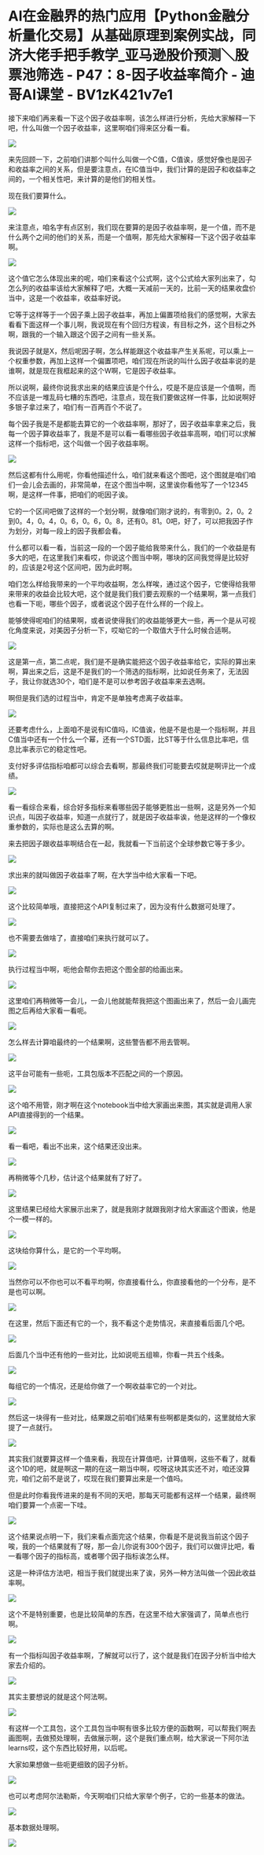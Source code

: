 # AI在金融界的热门应用【Python金融分析量化交易】从基础原理到案例实战，同济大佬手把手教学_亚马逊股价预测＼股票池筛选 - P47：8-因子收益率简介 - 迪哥AI课堂 - BV1zK421v7e1

接下来咱们再来看一下这个因子收益率啊，该怎么样进行分析，先给大家解释一下吧，什么叫做一个因子收益率，这里啊咱们得来区分看一看。



![](img/d7f2fd5a392f33c527e21f6ba11e7b0b_1.png)

来先回顾一下，之前咱们讲那个叫什么叫做一个C值，C值诶，感觉好像也是因子和收益率之间的关系，但是要注意点，在IC值当中，我们计算的是因子和收益率之间的，一个相关性吧，来计算的是他们的相关性。

现在我们要算什么。

![](img/d7f2fd5a392f33c527e21f6ba11e7b0b_3.png)

来注意点，咱名字有点区别，我们现在要算的是因子收益率啊，是一个值，而不是什么两个之间的他们的关系，而是一个值啊，那先给大家解释一下这个因子收益率啊。



![](img/d7f2fd5a392f33c527e21f6ba11e7b0b_5.png)

这个值它怎么体现出来的呢，咱们来看这个公式啊，这个公式给大家列出来了，勾怎么列的收益率该给大家解释了吧，大概一天减前一天的，比前一天的结果收盘价当中，这是一个收益率，收益率好说。

它等于这样等于一个因子乘上因子收益率，再加上偏置项给我们的感觉啊，大家去看看下面这样一个事儿啊，我说现在有个回归方程诶，有目标之外，这个目标之外啊，跟我的一个输入跟这个因子之间有一些关系。

我说因子就是X，然后呢因子啊，怎么样能跟这个收益率产生关系呢，可以乘上一个权重参数，再加上这样一个偏置项吧，咱们现在所说的叫什么因子收益率说的是谁啊，就是现在我框起来的这个W啊，它是因子收益率。

所以说啊，最终你说我求出来的结果应该是个什么，哎是不是应该是一个值啊，而不应该是一堆乱码七糟的东西吧，注意点，现在我们要做这样一件事，比如说啊好多银子拿过来了，咱们有一百两百个不说了。

每个因子我是不是都能去算它的一个收益率啊，那好了，因子收益率拿来之后，我每一个因子算收益率了，我是不是可以看一看哪些因子收益率高啊，咱们可以求解这样一个指标吧，这个叫做一个因子收益率啊。



![](img/d7f2fd5a392f33c527e21f6ba11e7b0b_7.png)

然后这都有什么用呢，你看他描述什么，咱们就来看这个图吧，这个图就是咱们咱们一会儿会去画的，非常简单，在这个图当中啊，这里诶你看他写了一个12345啊，是这样一件事，把咱们的呃因子诶。

它的一个区间吧做了这样的一个划分啊，就像咱们刚才说的，有零到0。2，0。2到0。4，0。4，0。6，0。6，0。8，还有0。81。0吧，好了，可以把我因子作为划分，对每一段上的因子我都会看。

什么都可以看一看，当前这一段的一个因子能给我带来什么，我们的一个收益是有多大的吧，在这里我们来看哎，你说这个图当中啊，哪块的区间我觉得是比较好的，应该是2号这个区间吧，因为此时啊。

咱们怎么样给我带来的一个平均收益啊，怎么样唉，通过这个因子，它使得给我带来带来的收益会比较大吧，这个就是我们我们要去观察的一个结果啊，第一点我们也看一下呃，哪些个因子，或者说这个因子在什么样的一个段上。

能够使得呢咱们的结果啊，或者说使得我们的收益能够更大一些，再一个是从可视化角度来说，对美因子分析一下，哎呦它的一个取值大于什么时候合适啊。



![](img/d7f2fd5a392f33c527e21f6ba11e7b0b_9.png)

这是第一点，第二点呢，我们是不是确实能把这个因子收益率给它，实际的算出来啊，算出来之后，这是不是我们的一个筛选的指标啊，比如说任务来了，无法因子，我让你就选30个，咱们是不是可以参考因子收益率来去选啊。

啊但是我们选的过程当中，肯定不是单独考虑离子收益率。

![](img/d7f2fd5a392f33c527e21f6ba11e7b0b_11.png)

还要考虑什么，上面咱不是说有IC值吗，IC值诶，他是不是也是一个指标啊，并且C值当中还有一个什么一个幂，还有一个STD面，比ST等于什么信息比率吧，信息比率表示它的稳定性吧。

支付好多评估指标咱都可以综合去看啊，那最终我们可能要去哎就是啊评比一个成绩。

![](img/d7f2fd5a392f33c527e21f6ba11e7b0b_13.png)

看一看综合来看，综合好多指标来看哪些因子能够更胜出一些啊，这是另外一个知识点，叫因子收益率，知道一点就行了，就是因子收益率诶，他是这样的一个像权重参数的，实际也是这么去算的啊。

来去把因子跟收益率啊结合在一起，我就看一下当前这个全球参数它等于多少。

![](img/d7f2fd5a392f33c527e21f6ba11e7b0b_15.png)

求出来的就叫做因子收益率了啊，在大学当中给大家看一下吧。

![](img/d7f2fd5a392f33c527e21f6ba11e7b0b_17.png)

这个比较简单哦，直接把这个API复制过来了，因为没有什么数据可处理了。

![](img/d7f2fd5a392f33c527e21f6ba11e7b0b_19.png)

也不需要去做啥了，直接咱们来执行就可以了。

![](img/d7f2fd5a392f33c527e21f6ba11e7b0b_21.png)

执行过程当中啊，呃他会帮你去把这个图全部的给画出来。

![](img/d7f2fd5a392f33c527e21f6ba11e7b0b_23.png)

这里咱们再稍微等一会儿，一会儿他就能帮我把这个图画出来了，然后一会儿画完图之后再给大家看一看呃。

![](img/d7f2fd5a392f33c527e21f6ba11e7b0b_25.png)

怎么样去计算咱最终的一个结果啊，这些警告都不用去管啊。

![](img/d7f2fd5a392f33c527e21f6ba11e7b0b_27.png)

这平台可能有一些呃，工具包版本不匹配之间的一个原因。

![](img/d7f2fd5a392f33c527e21f6ba11e7b0b_29.png)

这个咱不用管，刚才啊在这个notebook当中给大家画出来图，其实就是调用人家API直接得到的一个结果。



![](img/d7f2fd5a392f33c527e21f6ba11e7b0b_31.png)

看一看吧，看出不出来，这个结果还没出来。

![](img/d7f2fd5a392f33c527e21f6ba11e7b0b_33.png)

再稍微等个几秒，估计这个结果就有了好了。

![](img/d7f2fd5a392f33c527e21f6ba11e7b0b_35.png)

这里结果已经给大家展示出来了，就是我刚才就跟我刚才给大家画这个图诶，他是个一模一样的。

![](img/d7f2fd5a392f33c527e21f6ba11e7b0b_37.png)

这块给你算什么，是它的一个平均啊。

![](img/d7f2fd5a392f33c527e21f6ba11e7b0b_39.png)

当然你可以不你也可以不看平均啊，你直接看什么，你直接看他的一个分布，是不是也可以啊。

![](img/d7f2fd5a392f33c527e21f6ba11e7b0b_41.png)

在这里，然后下面还有它的一个，我不看这个走势情况，来直接看后面几个吧。

![](img/d7f2fd5a392f33c527e21f6ba11e7b0b_43.png)

后面几个当中还有他的一些对比，比如说呃五组嘛，你看一共五个线条。

![](img/d7f2fd5a392f33c527e21f6ba11e7b0b_45.png)

每组它的一个情况，还是给你做了一个啊收益率它的一个对比。

![](img/d7f2fd5a392f33c527e21f6ba11e7b0b_47.png)

然后这一块得有一些对比，结果跟之前咱们结果有些啊都是类似的，这里就给大家提了一点就行。

![](img/d7f2fd5a392f33c527e21f6ba11e7b0b_49.png)

其实我们就要算这样一个值来看，我现在计算值吧，计算值啊，这些不看了，就看这个1D的吧，就是啊这一期的在这一期当中啊，哎呀这块其实还不对，咱还没算完，咱们之前不是说了，哎现在我们要算出来是一个值吗。

但是此时你看我传进来的是有不同的天吧，那每天可能都有这样一个结果，最终啊咱们要算一个点密一下哇。

![](img/d7f2fd5a392f33c527e21f6ba11e7b0b_51.png)

这个结果说点明一下，我们来看点面完这个结果，你看是不是说我当前这个因子唉，我的一个结果就有了呀，那一会儿你说有300个因子，我们可以做评比吧，看一看哪个因子的指标高，或者哪个因子指标诶怎么样。

这是一种评估方法吧，相当于我们就提出来了诶，另外一种方法叫做一个因此收益率啊。

![](img/d7f2fd5a392f33c527e21f6ba11e7b0b_53.png)

这个不是特别重要，也是比较简单的东西，在这里不给大家强调了，简单点也行啊。

![](img/d7f2fd5a392f33c527e21f6ba11e7b0b_55.png)

有一个指标叫因子收益率啊，了解就可以行了，这个就是我们在因子分析当中给大家去介绍的。

![](img/d7f2fd5a392f33c527e21f6ba11e7b0b_57.png)

其实主要想说的就是这个阿法啊。

![](img/d7f2fd5a392f33c527e21f6ba11e7b0b_59.png)

有这样一个工具包，这个工具包当中啊有很多比较方便的函数啊，可以帮我们啊去画图啊，去做预处理啊，去做展示啊，这个是我们重点啊，给大家说一下阿尔法learns哎，这个东西比较好用，以后呢。

大家如果想做一些呃更细致的因子分析。

![](img/d7f2fd5a392f33c527e21f6ba11e7b0b_61.png)

也可以考虑阿尔法勒斯，今天啊咱们只给大家举个例子，它的一些基本的做法。

![](img/d7f2fd5a392f33c527e21f6ba11e7b0b_63.png)

基本数据处理啊。

![](img/d7f2fd5a392f33c527e21f6ba11e7b0b_65.png)